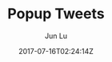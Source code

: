 ---
title: "Popup Tweets"
github: https://github.com/junlulocky/PopupTweets
demo: https://jekyller.github.io/PopupTweets/
author: Jun Lu

ssg:
  - Jekyll
cms:
  - No Cms
date: 2017-07-16T02:24:14Z
github_branch: gh-pages
description: "Popup tweets plugin for your personal website (Linkedin, facebook message box liked features)"
---